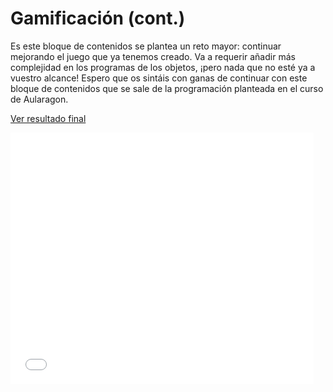
# Gamificación (cont.)

Es este bloque de contenidos se plantea un reto mayor: continuar mejorando el juego que ya tenemos creado. Va a requerir añadir más complejidad en los programas de los objetos, ¡pero nada que no esté ya a vuestro alcance! Espero que os sintáis con ganas de continuar con este bloque de contenidos que se sale de la programación planteada en el curso de Aularagon.

[Ver resultado final](https://scratch.mit.edu/projects/125282917/)

<iframe width="485" height="402" allowtransparency="true" src="//scratch.mit.edu/projects/embed/125282917/?autostart=false" frameborder="0" allowfullscreen=""></iframe>

